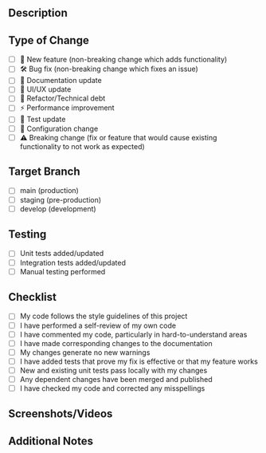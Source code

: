 ## Description
<!-- Describe your changes in detail -->

## Type of Change
<!-- Mark relevant items with an 'x' -->
- [ ] 🚀 New feature (non-breaking change which adds functionality)
- [ ] 🛠️ Bug fix (non-breaking change which fixes an issue)
- [ ] 📝 Documentation update
- [ ] 💄 UI/UX update
- [ ] 🔨 Refactor/Technical debt
- [ ] ⚡ Performance improvement
- [ ] 🧪 Test update
- [ ] 🔧 Configuration change
- [ ] ⚠️ Breaking change (fix or feature that would cause existing functionality to not work as expected)

## Target Branch
<!-- Mark the target branch -->
- [ ] main (production)
- [ ] staging (pre-production)
- [ ] develop (development)

## Testing
<!-- Describe the tests you've added or modified -->
- [ ] Unit tests added/updated
- [ ] Integration tests added/updated
- [ ] Manual testing performed

## Checklist
<!-- Mark completed items with an 'x' -->
- [ ] My code follows the style guidelines of this project
- [ ] I have performed a self-review of my own code
- [ ] I have commented my code, particularly in hard-to-understand areas
- [ ] I have made corresponding changes to the documentation
- [ ] My changes generate no new warnings
- [ ] I have added tests that prove my fix is effective or that my feature works
- [ ] New and existing unit tests pass locally with my changes
- [ ] Any dependent changes have been merged and published
- [ ] I have checked my code and corrected any misspellings

## Screenshots/Videos
<!-- If applicable, add screenshots or videos to help explain your changes -->

## Additional Notes
<!-- Add any additional notes or context about the PR here --> 